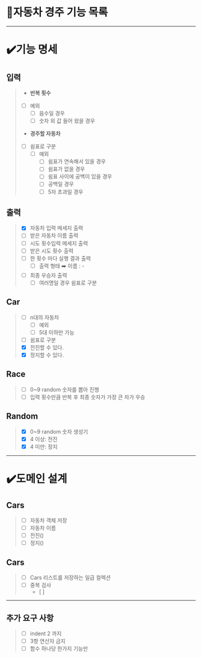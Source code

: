 # 🚀자동차 경주 기능 목록
- - -
# ✔️기능 명세
## 입력
> - **반복 횟수**
>  - [ ] 예외
>    - [ ] 음수일 경우
>    - [ ] 숫자 외 값 들어 왔을 경우
> - **경주할 자동차**
>  - [ ] 쉼표로 구분
>    - [ ] 예외 
>      - [ ] 쉼표가 연속해서 있을 경우
>      - [ ] 쉼표가 없을 경우
>      - [ ] 쉼표 사이에 공백이 있을 경우
>      - [ ] 공백일 경우
>      - [ ] 5자 초과일 경우 
## 출력
> - [x] 자동차 입력 메세지 출력
> - [ ] 받은 자동차 이름 출력
> - [ ] 시도 횟수입력 메세지 출력
> - [ ] 받은 시도 횟수 출력
> - [ ] 한 횟수 마다 실행 결과 출력
>   - [ ] 출력 형태 ➡️ 이름 : -  
> - [ ] 최종 우승자 출력
>   -[ ] 여러명일 경우 쉼표로 구분 
## Car
> - [ ] n대의 자동차
>   - [ ] 예외
>    - [ ] 5대 이하만 가능 
> - [ ] 쉼표로 구분
> - [x] 전진할 수 있다.
> - [x] 정지할 수 있다.
## Race
> - [ ] 0~9 random 숫자를 뽑아 진행
> - [ ] 입력 횟수만큼 반복 후 최종 숫자가 가장 큰 차가 우승
## Random
> - [x] 0~9 random 숫자 생성기
> - [x] 4 이상: 전진
> - [x] 4 미만: 정지
- - - 
# ✔️도메인 설계
## Cars
> - [ ] 자동차 객체 저장
> - [ ] 자동차 이름
> - [ ] 전진()
> - [ ] 정지()
## Cars
> - [ ] Cars 리스트를 저장하는 일급 컬렉션
> - [ ] 중복 검사
>   - [ ]  
- - - 
## 추가 요구 사항
> - [ ] indent 2 까지
> - [ ] 3항 연산자 금지
> - [ ] 함수 하나당 한가지 기능만
